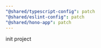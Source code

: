 ```yaml
---
"@shared/typescript-config": patch
"@shared/eslint-config": patch
"@shared/hono-app": patch
---
```


init project
